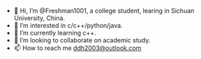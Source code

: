 - 👋 Hi, I’m @Freshman1001, a college student, learing in Sichuan University, China.
- 👀 I’m interested in c/c++/python/java.
- 🌱 I’m currently learning c++.
- 💞️ I’m looking to collaborate on academic study.
- 📫 How to reach me ddh2003@outlook.com

<!---
Freshman1001/Freshman1001 is a ✨ special ✨ repository because its `README.md` (this file) appears on your GitHub profile.
You can click the Preview link to take a look at your changes.
--->
